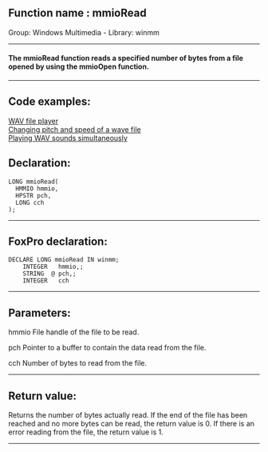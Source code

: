 
## Function name : mmioRead
Group: Windows Multimedia - Library: winmm    
***  


#### The mmioRead function reads a specified number of bytes from a file opened by using the mmioOpen function.
***  


## Code examples:
[WAV file player](../../samples/sample_417.md)  
[Changing pitch and speed of a wave file](../../samples/sample_422.md)  
[Playing WAV sounds simultaneously](../../samples/sample_523.md)  

## Declaration:
```foxpro  
LONG mmioRead(
  HMMIO hmmio,
  HPSTR pch,
  LONG cch
);  
```  
***  


## FoxPro declaration:
```foxpro  
DECLARE LONG mmioRead IN winmm;
	INTEGER   hmmio,;
	STRING  @ pch,;
	INTEGER   cch  
```  
***  


## Parameters:
hmmio 
File handle of the file to be read. 

pch 
Pointer to a buffer to contain the data read from the file. 

cch 
Number of bytes to read from the file.   
***  


## Return value:
Returns the number of bytes actually read. If the end of the file has been reached and no more bytes can be read, the return value is 0. If there is an error reading from the file, the return value is 1.  
***  


